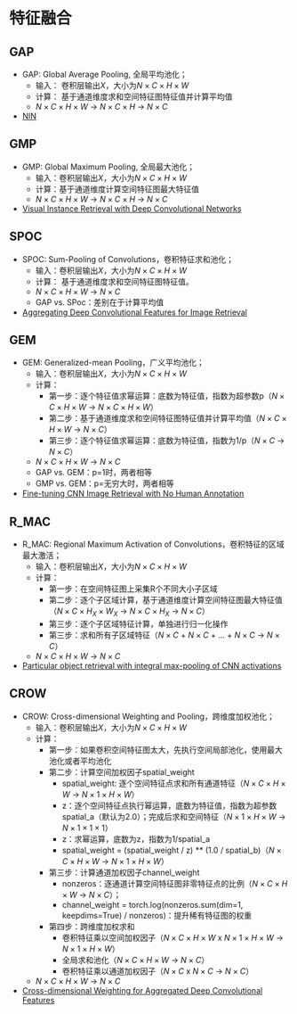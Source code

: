 
# 特征融合

## GAP

* GAP: Global Average Pooling, 全局平均池化；
  * 输入： 卷积层输出$X$，大小为$N\times C\times H\times W$
  * 计算： 基于通道维度求和空间特征图特征值并计算平均值
  * $N\times C\times H\times W$ -> $N\times C\times H$ -> $N\times C$
* [NIN](https://blog.zjykzj.cn/posts/359ae103.html)

## GMP

* GMP: Global Maximum Pooling, 全局最大池化；
  * 输入：卷积层输出$X$，大小为$N\times C\times H\times W$
  * 计算：基于通道维度计算空间特征图最大特征值
  * $N\times C\times H\times W$ -> $N\times C\times H$ -> $N\times C$
* [Visual Instance Retrieval with Deep Convolutional Networks](https://blog.zhujian.life/posts/841005f8.html)

## SPOC

* SPOC: Sum-Pooling of Convolutions，卷积特征求和池化；
  * 输入：卷积层输出$X$，大小为$N\times C\times H\times W$
  * 计算： 基于通道维度求和空间特征图特征值。
  * $N\times C\times H\times W$ -> $N\times C$
  * GAP vs. SPoc：差别在于计算平均值
* [Aggregating Deep Convolutional Features for Image Retrieval](https://blog.zjykzj.cn/posts/48b6e577.html)

## GEM

* GEM: Generalized-mean Pooling，广义平均池化；
  * 输入：卷积层输出$X$，大小为$N\times C\times H\times W$
  * 计算：
    * 第一步：逐个特征值求幂运算：底数为特征值，指数为超参数p（$N\times C\times H\times W$ -> $N\times C\times H\times W$）
    * 第二步：基于通道维度求和空间特征图特征值并计算平均值（$N\times C\times H\times W$ -> $N\times C$）
    * 第三步：逐个特征值求幂运算：底数为特征值，指数为1/p（$N\times C$ -> $N\times C$）
  * $N\times C\times H\times W$ -> $N\times C$
  * GAP vs. GEM：p=1时，两者相等
  * GMP vs. GEM：p=无穷大时，两者相等
* [Fine-tuning CNN Image Retrieval with No Human Annotation](https://blog.zjykzj.cn/posts/e75797c2.html) 

## R_MAC

* R_MAC: Regional Maximum Activation of Convolutions，卷积特征的区域最大激活；
  * 输入：卷积层输出$X$，大小为$N\times C\times H\times W$
  * 计算：
    * 第一步：在空间特征图上采集R个不同大小子区域
    * 第二步：逐个子区域计算，基于通道维度计算空间特征图最大特征值（$N\times C\times H_X\times W_X$ -> $N\times C\times H_X$ -> $N\times C$）
    * 第三步：逐个子区域特征计算，单独进行归一化操作
    * 第三步：求和所有子区域特征（$N\times C$ + $N\times C$ + ... + $N\times C$ -> $N\times C$）
  * $N\times C\times H\times W$ -> $N\times C$
* [Particular object retrieval with integral max-pooling of CNN activations](https://blog.zjykzj.cn/posts/47743934.html)

## CROW

* CROW: Cross-dimensional Weighting and Pooling，跨维度加权池化；
  * 输入：卷积层输出$X$，大小为$N\times C\times H\times W$ 
  * 计算：
    * 第一步：如果卷积空间特征图太大，先执行空间局部池化，使用最大池化或者平均池化
    * 第二步：计算空间加权因子spatial_weight
      * spatial_weight: 逐个空间特征点求和所有通道特征（$N\times C\times H\times W$ -> $N\times 1\times H\times W$）
      * z：逐个空间特征点执行幂运算，底数为特征值，指数为超参数spatial_a（默认为2.0）；完成后求和空间特征（$N\times 1\times H\times W$ -> $N\times 1\times 1\times 1$）
      * z：求幂运算，底数为z，指数为1/spatial_a
      * spatial_weight = (spatial_weight / z) ** (1.0 / spatial_b)（$N\times C\times H\times W$ -> $N\times 1\times H\times W$）
    * 第三步：计算通道加权因子channel_weight
      * nonzeros：逐通道计算空间特征图非零特征点的比例（$N\times C\times H\times W$ -> $N\times C$）；
      * channel_weight = torch.log(nonzeros.sum(dim=1, keepdims=True) / nonzeros)：提升稀有特征图的权重
    * 第四步：跨维度加权求和
      * 卷积特征乘以空间加权因子（$N\times C\times H\times W$ x $N\times 1\times H\times W$ -> $N\times 1\times H\times W$）
      * 全局求和池化（$N\times C\times H\times W$ -> $N\times C$）
      * 卷积特征乘以通道加权因子（$N\times C$ x $N\times C$ -> $N\times C$）
  * $N\times C\times H\times W$ -> $N\times C$
* [Cross-dimensional Weighting for Aggregated Deep Convolutional Features](https://blog.zjykzj.cn/posts/d2955233.html)